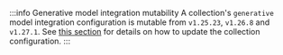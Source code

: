 :::info Generative model integration mutability
A collection's `generative` model integration configuration is mutable from `v1.25.23`, `v1.26.8` and `v1.27.1`. See [this section](/weaviate/manage-data/collections#update-the-generative-model-integration) for details on how to update the collection configuration.
:::
